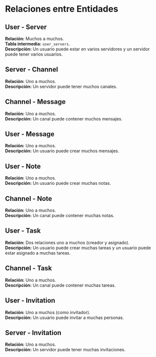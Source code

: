# Relaciones entre Entidades

## User - Server
**Relación:** Muchos a muchos.  
**Tabla intermedia:** `user_servers`.  
**Descripción:** Un usuario puede estar en varios servidores y un servidor puede tener varios usuarios.

## Server - Channel
**Relación:** Uno a muchos.  
**Descripción:** Un servidor puede tener muchos canales.

## Channel - Message
**Relación:** Uno a muchos.  
**Descripción:** Un canal puede contener muchos mensajes.

## User - Message
**Relación:** Uno a muchos.  
**Descripción:** Un usuario puede crear muchos mensajes.

## User - Note
**Relación:** Uno a muchos.  
**Descripción:** Un usuario puede crear muchas notas.

## Channel - Note
**Relación:** Uno a muchos.  
**Descripción:** Un canal puede contener muchas notas.

## User - Task
**Relación:** Dos relaciones uno a muchos (creador y asignado).  
**Descripción:** Un usuario puede crear muchas tareas y un usuario puede estar asignado a muchas tareas.

## Channel - Task
**Relación:** Uno a muchos.  
**Descripción:** Un canal puede contener muchas tareas.

## User - Invitation
**Relación:** Uno a muchos (como invitador).  
**Descripción:** Un usuario puede invitar a muchas personas.

## Server - Invitation
**Relación:** Uno a muchos.  
**Descripción:** Un servidor puede tener muchas invitaciones.  

